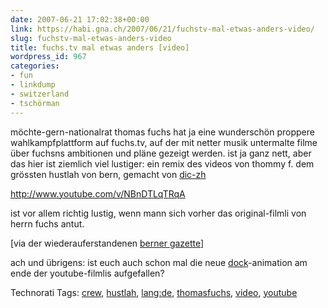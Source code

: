 ```yaml
---
date: 2007-06-21 17:02:38+00:00
link: https://habi.gna.ch/2007/06/21/fuchstv-mal-etwas-anders-video/
slug: fuchstv-mal-etwas-anders-video
title: fuchs.tv mal etwas anders [video]
wordpress_id: 967
categories:
- fun
- linkdump
- switzerland
- tschörman
---
```


möchte-gern-nationalrat thomas fuchs hat ja eine wunderschön proppere wahlkampfplattform auf fuchs.tv, auf der mit netter musik untermalte filme über fuchsns ambitionen und pläne gezeigt werden. ist ja ganz nett, aber das hier ist ziemlich viel lustiger: ein remix des videos von thommy f. dem grössten hustlah von bern, gemacht von [dic-zh](http://www.dic-zh.com)

http://www.youtube.com/v/NBnDTLqTRqA

ist vor allem richtig lustig, wenn mann sich vorher das original-filmli von herrn fuchs antut.

[via der wiederauferstandenen [berner gazette](http://www.bernergazette.ch/archives/002193.html)]

ach und übrigens: ist euch auch schon mal die neue [dock](https://en.wikipedia.org/wiki/Dock_(computing))-animation am ende der youtube-filmlis aufgefallen?





Technorati Tags: [crew](http://www.technorati.com/tag/crew), [hustlah](http://www.technorati.com/tag/hustlah), [lang:de](http://www.technorati.com/tag/lang:de), [thomasfuchs](http://www.technorati.com/tag/thomasfuchs), [video](http://www.technorati.com/tag/video), [youtube](http://www.technorati.com/tag/youtube)




